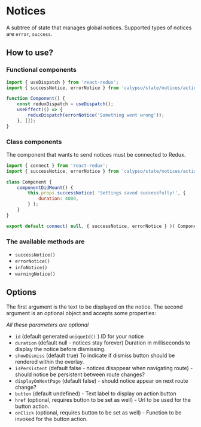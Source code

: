 # Notices

A subtree of state that manages global notices.
Supported types of notices are `error`, `success`.

## How to use?

### Functional components

```js
import { useDispatch } from 'react-redux';
import { successNotice, errorNotice } from 'calypso/state/notices/actions';

function Component() {
	const reduxDispatch = useDispatch();
	useEffect(() => {
		reduxDispatch(errorNotice('Something went wrong'));
	}, []);
}
```

### Class components

The component that wants to send notices must be connected to Redux.

```javascript
import { connect } from 'react-redux';
import { successNotice, errorNotice } from 'calypso/state/notices/actions';

class Component {
	componentDidMount() {
		this.props.successNotice( 'Settings saved successfully!', {
			duration: 4000,
		} );
	}
}

export default connect( null, { successNotice, errorNotice } )( Component );
```

### The available methods are

- `successNotice()`
- `errorNotice()`
- `infoNotice()`
- `warningNotice()`

## Options

The first argument is the text to be displayed on the notice. The second argument is an optional object and accepts some properties:

_All these parameters are optional_

- `id` (default generated `uniqueId()` ) ID for your notice
- `duration` (default null - notices stay forever) Duration in milliseconds to display the notice before dismissing.
- `showDismiss` (default true) To indicate if dismiss button should be rendered within the overlay.
- `isPersistent` (default false - notices disappear when navigating route) - should notice be persistent between route changes?
- `displayOnNextPage` (default false) - should notice appear on next route change?
- `button` (default undefined) - Text label to display on action button
- `href` (optional, requires button to be set as well) - Url to be used for the button action.
- `onClick` (optional, requires button to be set as well) - Function to be invoked for the button action.
